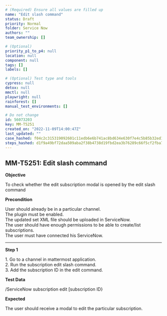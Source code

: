 ```yaml
---
# (Required) Ensure all values are filled up
name: "Edit slash command"
status: Draft
priority: Normal
folder: Service Now
authors: ""
team_ownership: []

# (Optional)
priority_p1_to_p4: null
location: null
component: null
tags: []
labels: []

# (Optional) Test type and tools
cypress: null
detox: null
mmctl: null
playwright: null
rainforest: []
manual_test_environments: []

# Do not change
id: 56073203
key: MM-T5251
created_on: "2022-11-09T14:00:47Z"
last_updated: ""
case_hashed: f04c2c315319092601c11edb6e6b741ac8bd634e630f7e4c5b85b32ed1eba3f8eb7303f4bba04bb0bfaf22c0ccac18d9
steps_hashed: d1f9a49bf72daa509aba2f38b4738d19fbd2ea3b76289c66f5cf2fba7ccfd3e17a5f224bc6eb56af4478cb89c9182c10
---
```


<!-- (Auto-generated) Based on frontmatter's "key" and "name" -->

## MM-T5251: Edit slash command

**Objective**

To check whether the edit subscription modal is opened by the edit slash command

**Precondition**

User should already be in a particular channel.\
The plugin must be enabled.\
The updated set XML file should be uploaded in ServiceNow.\
The user should have enough permissions to be able to create/list subscriptions.\
The user must have connected his ServiceNow.

---

**Step 1**

1\. Go to a channel in mattermost application.\
2\. Run the subscription edit slash command.\
3\. Add the subscription ID in the edit command.

**Test Data**

/ServiceNow subscription edit \[subscription ID}

**Expected**

The user should receive a modal to edit the particular subscription.
